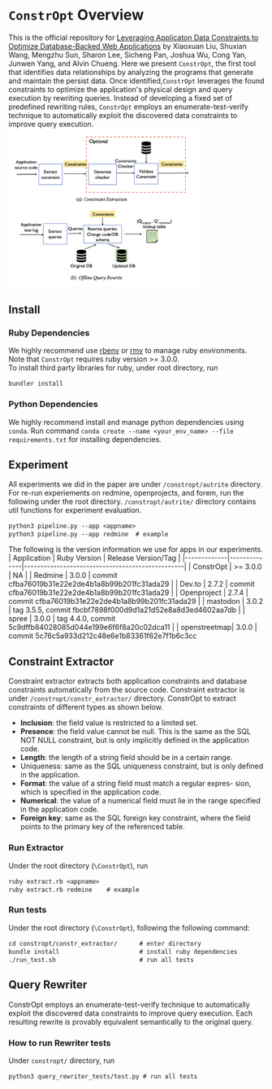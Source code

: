 # `ConstrOpt` Overview
This is the official repository for [Leveraging Applicaton Data Constraints to Optimize Database-Backed Web Applications](https://arxiv.org/abs/2205.02954) by Xiaoxuan Liu, Shuxian Wang, Mengzhu Sun, Sharon Lee, Sicheng Pan, Joshua Wu, Cong Yan, Junwen Yang, and Alvin Chueng. 
Here we present `ConstrOpt`, the first tool that identifies data relationships by analyzing the programs that generate and maintain the persist data. Once identified,`ConstrOpt` leverages the found constraints to optimize the application's physical design and query execution by rewriting queries. Instead of developing a fixed set of predefined rewriting rules, `ConstrOpt` employs an enumerate-test-verify technique to automatically exploit the discovered data constraints to improve query execution. 
<img src="./figures/readme/system_architecture.png" width=380>

## Install
### Ruby Dependencies
We highly recommend use [rbenv](https://github.com/rbenv/rbenv#command-reference) or [rmv](https://rvm.io) to manage ruby environments. Note that `ConstrOpt` requires ruby version >= 3.0.0.  
To install third party libraries for ruby, under root directory, run
``` 
bundler install
```
### Python Dependencies
We highly recommend install and manage python dependencies using `conda`. Run command `conda create --name <your_env_name> --file requirements.txt` for installing dependencies. 

## Experiment
All experiments we did in the paper are under `/constropt/autrite` directory. For re-run experiements on redmine, openprojects, and forem, run the following under the root directory. `/constropt/autrite/` directory contains util functions for experiment evaluation. 
```
python3 pipeline.py --app <appname>
python3 pipeline.py --app redmine  # example
```
The following is the version information we use for apps in our experiments.
| Application | Ruby Version | Release Version/Tag                             |
|-------------|--------------|-------------------------------------------------|
| ConstrOpt   | >= 3.0.0     | NA                                              |
| Redmine     | 3.0.0        | commit cfba76019b31e22e2de4b1a8b99b201fc31ada29 |
| Dev.to      | 2.7.2        | commit cfba76019b31e22e2de4b1a8b99b201fc31ada29 |
| Openproject | 2.7.4        | commit cfba76019b31e22e2de4b1a8b99b201fc31ada29 |
| mastodon    | 3.0.2        | tag 3.5.5, commit fbcbf7898f000d9d1a21d52e8a8d3ed4602aa7db |
| spree       | 3.0.0        | tag 4.4.0, commit 5c9dffb84028085d044e199e6f6f8a20c02dca11 |
| openstreetmap| 3.0.0       | commit 5c76c5a933d212c48e6e1b83361f62e7f1b6c3cc

## Constraint Extractor
Constraint extractor extracts both application constraints and database constraints automatically from the source code. Constraint extractor is under `/constropt/constr_extractor/` directory.
ConstrOpt to extract constraints of different types as shown below.
- **Inclusion**: the field value is restricted to a limited set.
- **Presence**: the field value cannot be null. This is the same as the SQL NOT NULL constraint, but is only implicitly defined in the
application code.
- **Length**: the length of a string field should be in a certain range.
- Uniqueness: same as the SQL uniqueness constraint, but is only
defined in the application.
- **Format**: the value of a string field must match a regular expres-
sion, which is specified in the application code.
- **Numerical**: the value of a numerical field must lie in the range
specified in the application code.
- **Foreign key**: same as the SQL foreign key constraint, where the
field points to the primary key of the referenced table.
### Run Extractor
Under the root directory (`\ConstrOpt`), run 
```
ruby extract.rb <appname>
ruby extract.rb redmine    # example 
```
### Run tests
Under the root directory (`\ConstrOpt`), following the following command:
```
cd constropt/constr_extractor/      # enter directory
bundle install                      # install ruby dependencies
./run_test.sh                       # run all tests 
```

## Query Rewriter
ConstrOpt employs an enumerate-test-verify technique to automatically exploit the discovered data constraints to improve query execution. Each resulting rewrite is provably equivalent semantically to the original query. 
### How to run Rewriter tests
Under `constropt/` directory, run
```
python3 query_rewriter_tests/test.py # run all tests
```
